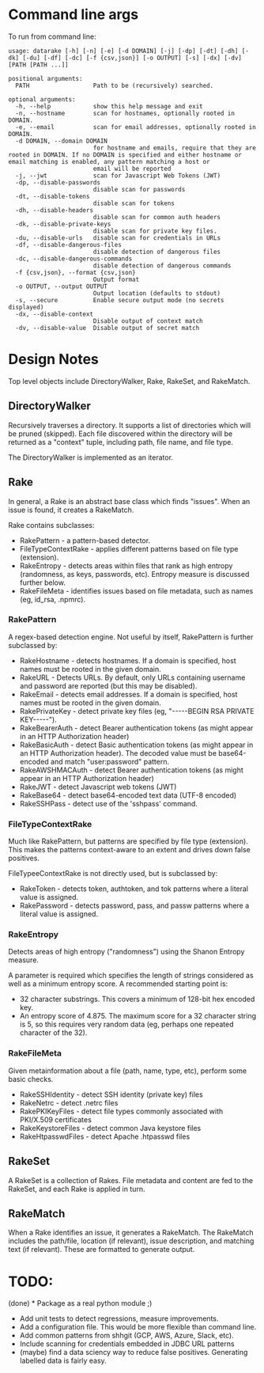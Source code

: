 # Command line args
To run from command line:

    usage: datarake [-h] [-n] [-e] [-d DOMAIN] [-j] [-dp] [-dt] [-dh] [-dk] [-du] [-df] [-dc] [-f {csv,json}] [-o OUTPUT] [-s] [-dx] [-dv] [PATH [PATH ...]]
    
    positional arguments:
      PATH                  Path to be (recursively) searched.
    
    optional arguments:
      -h, --help            show this help message and exit
      -n, --hostname        scan for hostnames, optionally rooted in DOMAIN.
      -e, --email           scan for email addresses, optionally rooted in DOMAIN.
      -d DOMAIN, --domain DOMAIN
                            for hostname and emails, require that they are rooted in DOMAIN. If no DOMAIN is specified and either hostname or email matching is enabled, any pattern matching a host or
                            email will be reported
      -j, --jwt             scan for Javascript Web Tokens (JWT)
      -dp, --disable-passwords
                            disable scan for passwords
      -dt, --disable-tokens
                            disable scan for tokens
      -dh, --disable-headers
                            disable scan for common auth headers
      -dk, --disable-private-keys
                            disable scan for private key files.
      -du, --disable-urls   disable scan for credentials in URLs
      -df, --disable-dangerous-files
                            disable detection of dangerous files
      -dc, --disable-dangerous-commands
                            disable detection of dangerous commands
      -f {csv,json}, --format {csv,json}
                            Output format
      -o OUTPUT, --output OUTPUT
                            Output location (defaults to stdout)
      -s, --secure          Enable secure output mode (no secrets displayed)
      -dx, --disable-context
                            Disable output of context match
      -dv, --disable-value  Disable output of secret match

# Design Notes

Top level objects include DirectoryWalker, Rake, RakeSet, and RakeMatch.

## DirectoryWalker

Recursively traverses a directory.  It supports a list of directories which will be pruned (skipped).  Each file discovered within the directory will be returned as a "context" tuple, including path, file name, and file type.

The DirectoryWalker is implemented as an iterator.

## Rake
In general, a Rake is an abstract base class which finds "issues".  When an issue is found, it creates a RakeMatch.

Rake contains subclasses:
* RakePattern - a pattern-based detector.
* FileTypeContextRake - applies different patterns based on file type (extension).
* RakeEntropy - detects areas within files that rank as high entropy (randomness, as keys, passwords, etc).  Entropy measure is discussed further below.
* RakeFileMeta - identifies issues based on file metadata, such as names (eg, id_rsa, .npmrc).

### RakePattern
A regex-based detection engine. Not useful by itself, RakePattern is further subclassed by:

*  RakeHostname - detects hostnames.  If a domain is specified, host names must be rooted in the given domain.
*  RakeURL - Detects URLs.  By default, only URLs containing username and password are reported (but this may be disabled).
*  RakeEmail - detects email addresses.  If a domain is specified, host names must be rooted in the given domain.
*  RakePrivateKey - detect private key files (eg, "-----BEGIN RSA PRIVATE KEY-----").
*  RakeBearerAuth - detect Bearer authentication tokens (as might appear in an HTTP Authorization header)
*  RakeBasicAuth - detect Basic authentication tokens (as might appear in an HTTP Authorization header).  The decoded value must be base64-encoded and match "user:password" pattern.
*  RakeAWSHMACAuth - detect Bearer authentication tokens (as might appear in an HTTP Authorization header)
*  RakeJWT - detect Javascript web tokens (JWT)
*  RakeBase64 - detect base64-encoded text data (UTF-8 encoded)
*  RakeSSHPass - detect use of the 'sshpass' command.

### FileTypeContextRake

Much like RakePattern, but patterns are specified by file type (extension).  This makes the patterns context-aware to an extent and drives down false positives.

FileTypeeContextRake is not directly used, but is subclassed by:

* RakeToken - detects token, authtoken, and tok patterns where a literal value is assigned.
* RakePassword - detects password, pass, and passw patterns where a literal value is assigned.

### RakeEntropy

Detects areas of high entropy ("randomness") using the Shanon Entropy measure.

A parameter is required which specifies the length of strings considered as well as a minimum entropy score.  A recommended starting point is:

* 32 character substrings.  This covers a minimum of 128-bit hex encoded key.
* An entropy score of 4.875.  The maximum score for a 32 character string is 5, so this requires very random data (eg, perhaps one repeated character of the 32).

### RakeFileMeta

Given metainformation about a file (path, name, type, etc), perform some basic checks.

* RakeSSHIdentity - detect SSH identity (private key) files
* RakeNetrc - detect .netrc files
* RakePKIKeyFiles - detect file types commonly associated with PKI/X.509 certificates
* RakeKeystoreFiles - detect common Java keystore files
* RakeHtpasswdFiles - detect Apache .htpasswd files

## RakeSet

A RakeSet is a collection of Rakes.  File metadata and content are fed to the RakeSet, and each Rake is applied in turn.

## RakeMatch

When a Rake identifies an issue, it generates a RakeMatch.  The RakeMatch includes the path/file, location (if relevant), issue description, and matching text (if relevant).  These are formatted to generate output.

# TODO:

(done) * Package as a real python module ;)
* Add unit tests to detect regressions, measure improvements.
* Add a configuration file.  This would be more flexible than command line.
* Add common patterns from shhgit (GCP, AWS, Azure, Slack, etc).
* Include scanning for credentials embedded in JDBC URL patterns
* (maybe) find a data sciency way to reduce false positives.  Generating labelled data is fairly easy.
